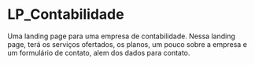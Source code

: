 # LP_Contabilidade
 Uma landing page para uma empresa de contabilidade. Nessa landing page, terá os serviços ofertados, os planos, um pouco sobre a empresa e um formulário de contato, alem dos dados para contato.
